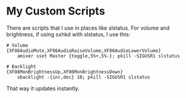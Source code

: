 # My Custom Scripts
There are scripts that I use in places like slstatus. For volume and brightness, if using sxhkd with slstatus, I use this:

	# Volume
	{XF86AudioMute,XF86AudioRaiseVolume,XF86AudioLowerVolume}
		amixer sset Master {toggle,5%+,5%-}; pkill -SIGUSR1 slstatus

	# Backlight
	{XF86MonBrightnessUp,XF86MonBrightnessDown}
		xbacklight -{inc,dec} 10; pkill -SIGUSR1 slstatus

That way it updates instantly.
